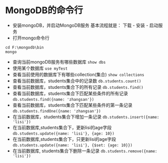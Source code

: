 # MongoDB的命令行

- 安装mongoDB，并启动MongoDB服务
  基本流程就是： 下载 - 安装 - 启动服务
- 打开mongo命令行
```
cd F:\mongodb\bin
mongo
```
- 查询当前mongoDB服务有哪些数据库 
`show dbs`
- 使用某个数据库 
`use myTest`
- 查看当前使用的数据库下有哪些collection(集合) 
`show collections`
- 查看当前数据库，students集合中的记录数 
`db.students.count()`
- 查看当前数据库，students集合下的所有记录 
`db.students.find()`
- 查看当前数据库，students集合下匹配某些条件的所有记录 
`db.students.find({name: 'zhangsan'})`
- 查看当前数据库，students集合下匹配某些条件的第一条记录 
`db.students.findOne({name: 'zhangsan'})`
- 在当前数据库，students集合下增加一条记录 
`db.students.insert({name: 'lisi'})`
- 在当前数据库,students集合下，更新lisi的age字段 
`db.students.update({name: 'lisi'}, {age: 10})`
- 在当前数据库,students集合下，只更新lisi的age字段 
`db.students.update({name: 'lisi'}, {$set: {age: 10}})`
- 在当前数据库, students集合下删除一条记录 
`db.students.remove({name: 'lisi'})`
